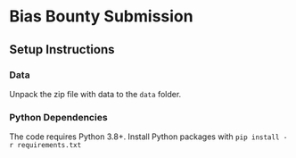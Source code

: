 # Bias Bounty Submission

## Setup Instructions

### Data
Unpack the zip file with data to the `data` folder.

### Python Dependencies
The code requires Python 3.8+. Install Python packages with `pip install -r requirements.txt`
